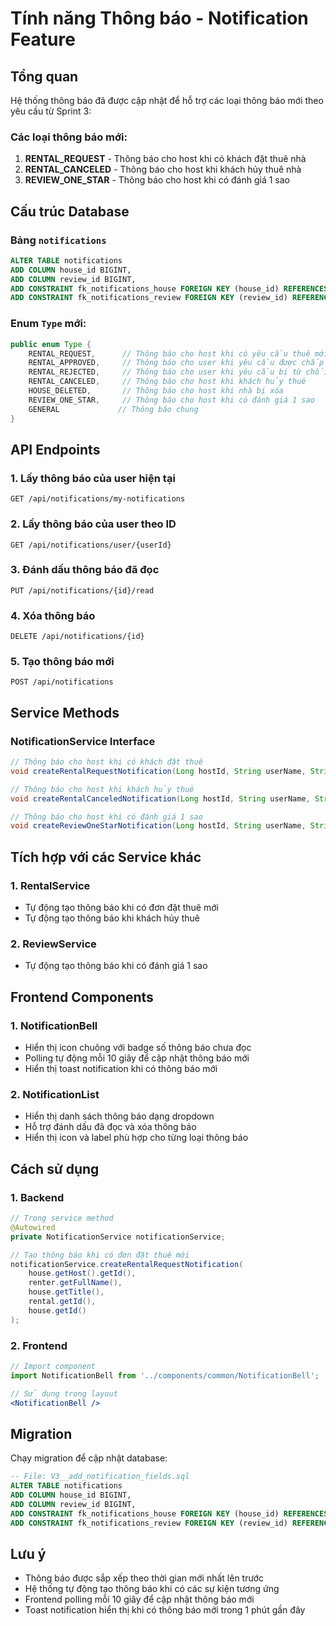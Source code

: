 # Tính năng Thông báo - Notification Feature

## Tổng quan
Hệ thống thông báo đã được cập nhật để hỗ trợ các loại thông báo mới theo yêu cầu từ Sprint 3:

### Các loại thông báo mới:
1. **RENTAL_REQUEST** - Thông báo cho host khi có khách đặt thuê nhà
2. **RENTAL_CANCELED** - Thông báo cho host khi khách hủy thuê nhà  
3. **REVIEW_ONE_STAR** - Thông báo cho host khi có đánh giá 1 sao

## Cấu trúc Database

### Bảng `notifications`
```sql
ALTER TABLE notifications 
ADD COLUMN house_id BIGINT,
ADD COLUMN review_id BIGINT,
ADD CONSTRAINT fk_notifications_house FOREIGN KEY (house_id) REFERENCES houses(id) ON DELETE CASCADE,
ADD CONSTRAINT fk_notifications_review FOREIGN KEY (review_id) REFERENCES reviews(id) ON DELETE CASCADE;
```

### Enum `Type` mới:
```java
public enum Type {
    RENTAL_REQUEST,      // Thông báo cho host khi có yêu cầu thuê mới
    RENTAL_APPROVED,     // Thông báo cho user khi yêu cầu được chấp nhận
    RENTAL_REJECTED,     // Thông báo cho user khi yêu cầu bị từ chối
    RENTAL_CANCELED,     // Thông báo cho host khi khách hủy thuê
    HOUSE_DELETED,       // Thông báo cho host khi nhà bị xóa
    REVIEW_ONE_STAR,     // Thông báo cho host khi có đánh giá 1 sao
    GENERAL             // Thông báo chung
}
```

## API Endpoints

### 1. Lấy thông báo của user hiện tại
```
GET /api/notifications/my-notifications
```

### 2. Lấy thông báo của user theo ID
```
GET /api/notifications/user/{userId}
```

### 3. Đánh dấu thông báo đã đọc
```
PUT /api/notifications/{id}/read
```

### 4. Xóa thông báo
```
DELETE /api/notifications/{id}
```

### 5. Tạo thông báo mới
```
POST /api/notifications
```

## Service Methods

### NotificationService Interface
```java
// Thông báo cho host khi có khách đặt thuê
void createRentalRequestNotification(Long hostId, String userName, String houseName, Long rentalId, Long houseId);

// Thông báo cho host khi khách hủy thuê
void createRentalCanceledNotification(Long hostId, String userName, String houseName, Long rentalId, Long houseId);

// Thông báo cho host khi có đánh giá 1 sao
void createReviewOneStarNotification(Long hostId, String userName, String houseName, Long reviewId, Long houseId);
```

## Tích hợp với các Service khác

### 1. RentalService
- Tự động tạo thông báo khi có đơn đặt thuê mới
- Tự động tạo thông báo khi khách hủy thuê

### 2. ReviewService  
- Tự động tạo thông báo khi có đánh giá 1 sao

## Frontend Components

### 1. NotificationBell
- Hiển thị icon chuông với badge số thông báo chưa đọc
- Polling tự động mỗi 10 giây để cập nhật thông báo mới
- Hiển thị toast notification khi có thông báo mới

### 2. NotificationList
- Hiển thị danh sách thông báo dạng dropdown
- Hỗ trợ đánh dấu đã đọc và xóa thông báo
- Hiển thị icon và label phù hợp cho từng loại thông báo

## Cách sử dụng

### 1. Backend
```java
// Trong service method
@Autowired
private NotificationService notificationService;

// Tạo thông báo khi có đơn đặt thuê mới
notificationService.createRentalRequestNotification(
    house.getHost().getId(),
    renter.getFullName(),
    house.getTitle(),
    rental.getId(),
    house.getId()
);
```

### 2. Frontend
```jsx
// Import component
import NotificationBell from '../components/common/NotificationBell';

// Sử dụng trong layout
<NotificationBell />
```

## Migration
Chạy migration để cập nhật database:
```sql
-- File: V3__add_notification_fields.sql
ALTER TABLE notifications 
ADD COLUMN house_id BIGINT,
ADD COLUMN review_id BIGINT,
ADD CONSTRAINT fk_notifications_house FOREIGN KEY (house_id) REFERENCES houses(id) ON DELETE CASCADE,
ADD CONSTRAINT fk_notifications_review FOREIGN KEY (review_id) REFERENCES reviews(id) ON DELETE CASCADE;
```

## Lưu ý
- Thông báo được sắp xếp theo thời gian mới nhất lên trước
- Hệ thống tự động tạo thông báo khi có các sự kiện tương ứng
- Frontend polling mỗi 10 giây để cập nhật thông báo mới
- Toast notification hiển thị khi có thông báo mới trong 1 phút gần đây
